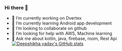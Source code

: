 ### Hi there 👋


- 🔭 I’m currently working on Dvertex
- 🌱 I’m currently learning Android app development
- 👯 I’m looking to collaborate on github
- 🤔 I’m looking for help with AWS, Machine learning
- 💬 Ask me about kotlin, java, firebase, room, Rest Api
[![Deepshikha yadav's GitHub stats](https://github-readme-stats.vercel.app/api?username=deepshikhayadav)](https://github.com/deepshikhayadav/github-readme-stats)
